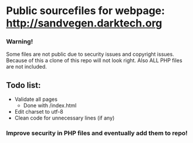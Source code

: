 # Public sourcefiles for webpage: http://sandvegen.darktech.org
### Warning!
Some files are not public due to security issues and copyright issues. Because of this a clone of this repo will not look right.
Also ALL PHP files are not included.

## Todo list:
* Validate all pages
	* Done with /index.html
* Edit charset to utf-8
* Clean code for unnecessary lines (if any)

### Improve security in PHP files and eventually add them to repo!

